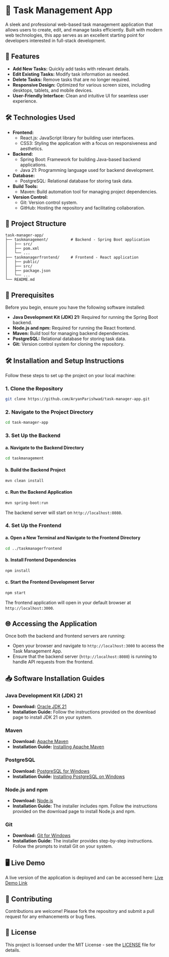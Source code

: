 # 📝 Task Management App

A sleek and professional web-based task management application that allows users to create, edit, and manage tasks efficiently. Built with modern web technologies, this app serves as an excellent starting point for developers interested in full-stack development.

## 🚀 Features

- **Add New Tasks:** Quickly add tasks with relevant details.
- **Edit Existing Tasks:** Modify task information as needed.
- **Delete Tasks:** Remove tasks that are no longer required.
- **Responsive Design:** Optimized for various screen sizes, including desktops, tablets, and mobile devices.
- **User-Friendly Interface:** Clean and intuitive UI for seamless user experience.

## 🛠️ Technologies Used

- **Frontend:**
  - React.js: JavaScript library for building user interfaces.
  - CSS3: Styling the application with a focus on responsiveness and aesthetics.
- **Backend:**
  - Spring Boot: Framework for building Java-based backend applications.
  - Java 21: Programming language used for backend development.
- **Database:**
  - PostgreSQL: Relational database for storing task data.
- **Build Tools:**
  - Maven: Build automation tool for managing project dependencies.
- **Version Control:**
  - Git: Version control system.
  - GitHub: Hosting the repository and facilitating collaboration.

## 📁 Project Structure

```plaintext
task-manager-app/
├── taskmanagement/          # Backend - Spring Boot application
│   ├── src/
│   ├── pom.xml
│   └── ...
├── taskmanagerfrontend/     # Frontend - React application
│   ├── public/
│   ├── src/
│   ├── package.json
│   └── ...
└── README.md
```

## 🧰 Prerequisites

Before you begin, ensure you have the following software installed:

- **Java Development Kit (JDK) 21:** Required for running the Spring Boot backend.
- **Node.js and npm:** Required for running the React frontend.
- **Maven:** Build tool for managing backend dependencies.
- **PostgreSQL:** Relational database for storing task data.
- **Git:** Version control system for cloning the repository.

## 🛠️ Installation and Setup Instructions

Follow these steps to set up the project on your local machine:

### 1. Clone the Repository

```bash
git clone https://github.com/AryanParishwad/task-manager-app.git
```

### 2. Navigate to the Project Directory

```bash
cd task-manager-app
```

### 3. Set Up the Backend

#### a. Navigate to the Backend Directory

```bash
cd taskmanagement
```

#### b. Build the Backend Project

```bash
mvn clean install
```

#### c. Run the Backend Application

```bash
mvn spring-boot:run
```

The backend server will start on `http://localhost:8080`.

### 4. Set Up the Frontend

#### a. Open a New Terminal and Navigate to the Frontend Directory

```bash
cd ../taskmanagerfrontend
```

#### b. Install Frontend Dependencies

```bash
npm install
```

#### c. Start the Frontend Development Server

```bash
npm start
```

The frontend application will open in your default browser at `http://localhost:3000`.

## 🌐 Accessing the Application

Once both the backend and frontend servers are running:

- Open your browser and navigate to `http://localhost:3000` to access the Task Management App.
- Ensure that the backend server (`http://localhost:8080`) is running to handle API requests from the frontend.

## 📥 Software Installation Guides

### Java Development Kit (JDK) 21

- **Download:** [Oracle JDK 21](https://www.oracle.com/java/technologies/javase/jdk21-archive-downloads.html)
- **Installation Guide:** Follow the instructions provided on the download page to install JDK 21 on your system.

### Maven

- **Download:** [Apache Maven](https://maven.apache.org/download.cgi)
- **Installation Guide:** [Installing Apache Maven](https://maven.apache.org/install.html)

### PostgreSQL

- **Download:** [PostgreSQL for Windows](https://www.enterprisedb.com/downloads/postgres-postgresql-downloads)
- **Installation Guide:** [Installing PostgreSQL on Windows](https://www.enterprisedb.com/docs/supported-open-source/postgresql/installing/windows/)

### Node.js and npm

- **Download:** [Node.js](https://nodejs.org/en/download/)
- **Installation Guide:** The installer includes npm. Follow the instructions provided on the download page to install Node.js and npm.

### Git

- **Download:** [Git for Windows](https://git-scm.com/download/win)
- **Installation Guide:** The installer provides step-by-step instructions. Follow the prompts to install Git on your system.

## 🖥️ Live Demo

A live version of the application is deployed and can be accessed here: [Live Demo Link]([https://your-deployment-link.com](https://fastidious-chaja-72d16b.netlify.app/))

## 🤝 Contributing

Contributions are welcome! Please fork the repository and submit a pull request for any enhancements or bug fixes.

## 📄 License

This project is licensed under the MIT License - see the [LICENSE](LICENSE) file for details.

